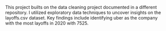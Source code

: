 This project builts on the data cleaning project documented in a different repository. I utilized exploratory data techniques to uncover insights on the layoffs.csv dataset. Key findings include identifying uber as the company with the most layoffs in 2020 with 7525.
